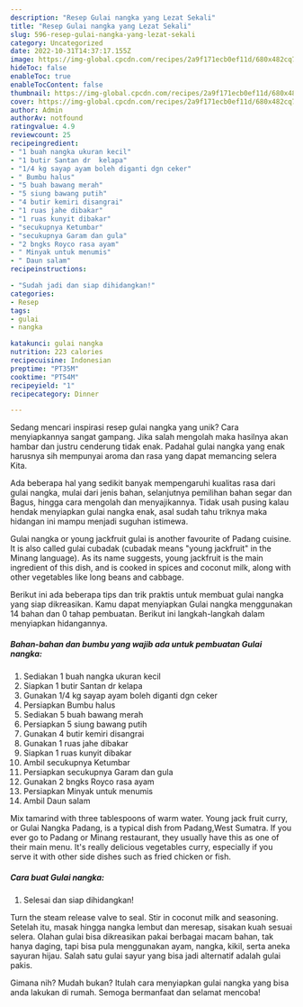 ```yaml
---
description: "Resep Gulai nangka yang Lezat Sekali"
title: "Resep Gulai nangka yang Lezat Sekali"
slug: 596-resep-gulai-nangka-yang-lezat-sekali
category: Uncategorized
date: 2022-10-31T14:37:17.155Z
image: https://img-global.cpcdn.com/recipes/2a9f171ecb0ef11d/680x482cq70/gulai-nangka-foto-resep-utama.jpg
hideToc: false
enableToc: true
enableTocContent: false
thumbnail: https://img-global.cpcdn.com/recipes/2a9f171ecb0ef11d/680x482cq70/gulai-nangka-foto-resep-utama.jpg
cover: https://img-global.cpcdn.com/recipes/2a9f171ecb0ef11d/680x482cq70/gulai-nangka-foto-resep-utama.jpg
author: Admin
authorAv: notfound
ratingvalue: 4.9
reviewcount: 25
recipeingredient:
- "1 buah nangka ukuran kecil"
- "1 butir Santan dr  kelapa"
- "1/4 kg sayap ayam boleh diganti dgn ceker"
- " Bumbu halus"
- "5 buah bawang merah"
- "5 siung bawang putih"
- "4 butir kemiri disangrai"
- "1 ruas jahe dibakar"
- "1 ruas kunyit dibakar"
- "secukupnya Ketumbar"
- "secukupnya Garam dan gula"
- "2 bngks Royco rasa ayam"
- " Minyak untuk menumis"
- " Daun salam"
recipeinstructions:

- "Sudah jadi dan siap dihidangkan!"
categories:
- Resep
tags:
- gulai
- nangka

katakunci: gulai nangka 
nutrition: 223 calories
recipecuisine: Indonesian
preptime: "PT35M"
cooktime: "PT54M"
recipeyield: "1"
recipecategory: Dinner

---
```





Sedang mencari inspirasi resep gulai nangka yang unik? Cara menyiapkannya sangat gampang. Jika salah mengolah maka hasilnya akan hambar dan justru cenderung tidak enak. Padahal gulai nangka yang enak harusnya sih mempunyai aroma dan rasa yang dapat memancing selera Kita.





Ada beberapa hal yang sedikit banyak mempengaruhi kualitas rasa dari gulai nangka, mulai dari jenis bahan, selanjutnya pemilihan bahan segar dan Bagus, hingga cara mengolah dan menyajikannya. Tidak usah pusing kalau hendak menyiapkan gulai nangka enak,      asal sudah tahu triknya maka hidangan ini mampu menjadi suguhan istimewa.














Gulai nangka or young jackfruit gulai is another favourite of Padang cuisine. It is also called gulai cubadak (cubadak means &#34;young jackfruit&#34; in the Minang language). As its name suggests, young jackfruit is the main ingredient of this dish, and is cooked in spices and coconut milk, along with other vegetables like long beans and cabbage.






Berikut ini ada beberapa tips dan trik praktis untuk membuat gulai nangka yang siap dikreasikan. Kamu dapat menyiapkan Gulai nangka menggunakan 14 bahan dan 0 tahap pembuatan. Berikut ini langkah-langkah dalam menyiapkan hidangannya.

<!--inarticleads1-->

##### Bahan-bahan dan bumbu yang wajib ada untuk pembuatan Gulai nangka:

1. Sediakan 1 buah nangka ukuran kecil
1. Siapkan 1 butir Santan dr  kelapa
1. Gunakan 1/4 kg sayap ayam boleh diganti dgn ceker
1. Persiapkan  Bumbu halus
1. Sediakan 5 buah bawang merah
1. Persiapkan 5 siung bawang putih
1. Gunakan 4 butir kemiri disangrai
1. Gunakan 1 ruas jahe dibakar
1. Siapkan 1 ruas kunyit dibakar
1. Ambil secukupnya Ketumbar
1. Persiapkan secukupnya Garam dan gula
1. Gunakan 2 bngks Royco rasa ayam
1. Persiapkan  Minyak untuk menumis
1. Ambil  Daun salam


Mix tamarind with three tablespoons of warm water. Young jack fruit curry, or Gulai Nangka Padang, is a typical dish from Padang,West Sumatra. If you ever go to Padang or Minang restaurant, they usually have this as one of their main menu. It&#39;s really delicious vegetables curry, especially if you serve it with other side dishes such as fried chicken or fish. 

<!--inarticleads2-->

##### Cara buat Gulai nangka:


1. Selesai dan siap dihidangkan!

Turn the steam release valve to seal. Stir in coconut milk and seasoning. Setelah itu, masak hingga nangka lembut dan meresap, sisakan kuah sesuai selera. Olahan gulai bisa dikreasikan pakai berbagai macam bahan, tak hanya daging, tapi bisa pula menggunakan ayam, nangka, kikil, serta aneka sayuran hijau. Salah satu gulai sayur yang bisa jadi alternatif adalah gulai pakis. 

Gimana nih? Mudah bukan? Itulah cara menyiapkan gulai nangka yang bisa anda lakukan di rumah. Semoga bermanfaat dan selamat mencoba!
